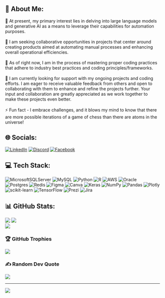 ## 💫 About Me:
🔭 
At present, my primary interest lies in delving into large language models and generative AI as a means to leverage their capabilities for automation purposes.<br><br>👯 I am seeking collaborative opportunities in projects that center around creating products aimed at automating manual processes and enhancing overall operational efficiencies.<br><br>🌱 As of right now, I am in the process of mastering proper coding practices that adhere to industry best practices and coding principles/frameworks. <br><br>🤝 I am currently looking for support with my ongoing projects and coding efforts. I am eager to receive valuable feedback from others and open to collaborating with them to enhance and refine the projects further. Your input and collaboration are greatly appreciated as we work together to make these projects even better.<br><br>⚡ Fun fact - I embrace challenges, and it blows my mind to know that there are more possible iterations of a game of chess than there are atoms in the universe!


## 🌐 Socials:
[![LinkedIn](https://img.shields.io/badge/LinkedIn-%230077B5.svg?logo=linkedin&logoColor=white)](https://www.linkedin.com/in/mohammadnafi/) [![Discord](https://img.shields.io/badge/Discord-%237289DA.svg?logo=discord&logoColor=white)](https://discord.gg/https://discord.gg/q2ht5VnP) [![Facebook](https://img.shields.io/badge/Facebook-%231877F2.svg?logo=Facebook&logoColor=white)](https://www.facebook.com/IshaqHossain.nafi) 

## 💻 Tech Stack:
![MicrosoftSQLServer](https://img.shields.io/badge/Microsoft%20SQL%20Sever-CC2927?style=plastic&logo=microsoft%20sql%20server&logoColor=white) ![MySQL](https://img.shields.io/badge/mysql-%2300f.svg?style=plastic&logo=mysql&logoColor=white) ![Python](https://img.shields.io/badge/python-3670A0?style=plastic&logo=python&logoColor=ffdd54) ![R](https://img.shields.io/badge/r-%23276DC3.svg?style=plastic&logo=r&logoColor=white) ![AWS](https://img.shields.io/badge/AWS-%23FF9900.svg?style=plastic&logo=amazon-aws&logoColor=white) ![Oracle](https://img.shields.io/badge/Oracle-F80000?style=plastic&logo=oracle&logoColor=white) ![Postgres](https://img.shields.io/badge/postgres-%23316192.svg?style=plastic&logo=postgresql&logoColor=white) ![Redis](https://img.shields.io/badge/redis-%23DD0031.svg?style=plastic&logo=redis&logoColor=white) 	![Figma](https://img.shields.io/badge/figma-%23F24E1E.svg?style=plastic&logo=figma&logoColor=white) ![Canva](https://img.shields.io/badge/Canva-%2300C4CC.svg?style=plastic&logo=Canva&logoColor=white) ![Keras](https://img.shields.io/badge/Keras-%23D00000.svg?style=plastic&logo=Keras&logoColor=white) ![NumPy](https://img.shields.io/badge/numpy-%23013243.svg?style=plastic&logo=numpy&logoColor=white) ![Pandas](https://img.shields.io/badge/pandas-%23150458.svg?style=plastic&logo=pandas&logoColor=white) ![Plotly](https://img.shields.io/badge/Plotly-%233F4F75.svg?style=plastic&logo=plotly&logoColor=white) ![scikit-learn](https://img.shields.io/badge/scikit--learn-%23F7931E.svg?style=plastic&logo=scikit-learn&logoColor=white) ![TensorFlow](https://img.shields.io/badge/TensorFlow-%23FF6F00.svg?style=plastic&logo=TensorFlow&logoColor=white) ![Prezi](https://img.shields.io/badge/Prezi-%23000000.svg?style=plastic&logo=Prezi&logoColor=white) ![Jira](https://img.shields.io/badge/jira-%230A0FFF.svg?style=plastic&logo=jira&logoColor=white)
## 📊 GitHub Stats:
![](https://github-readme-stats.vercel.app/api?username=Moh-Nafi&theme=radical&hide_border=true&include_all_commits=true&count_private=true)
![](https://github-readme-streak-stats.herokuapp.com/?user=Moh-Nafi&theme=radical&hide_border=true)<br/>
![](https://github-readme-stats.vercel.app/api/top-langs/?username=Moh-Nafi&theme=radical&hide_border=true&include_all_commits=true&count_private=true&layout=compact)

### 🏆 GitHub Trophies
![](https://github-profile-trophy.vercel.app/?username=Moh-Nafi&theme=juicyfresh&no-frame=true&no-bg=true&margin-w=4)

### ✍️ Random Dev Quote
![](https://quotes-github-readme.vercel.app/api?type=horizontal&theme=radical)

---
[![](https://visitcount.itsvg.in/api?id=Moh-Nafi&icon=0&color=0)](https://visitcount.itsvg.in)

<!-- Proudly created with GPRM ( https://gprm.itsvg.in ) -->
